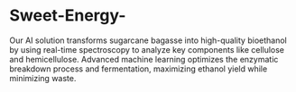 # Sweet-Energy-
Our AI solution transforms sugarcane bagasse into high-quality bioethanol by using real-time spectroscopy to analyze key components like cellulose and hemicellulose. Advanced machine learning optimizes the enzymatic breakdown process and fermentation, maximizing ethanol yield while minimizing waste. 
